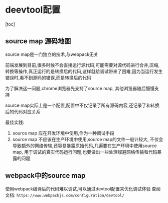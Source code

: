 # deevtool配置

[toc]

## source map 源码地图

source map是一门独立的技术,与webpack无关

前端发展到目前,很多时候不会直接运行源代码,可能需要对源代码进行合并,压缩,转换等操作,真正运行的是转换后的代码,这样就给调试带来了困难,因为当运行发生错误时,看不到源码的错误,而是转换后的代码

为了解决这一问题,chrome浏览器先支持了source map, 其他浏览器随后慢慢支持

source map实际上是一个配置,配置中不仅记录了所有源码内容,还记录了和转换后的代码对应关系

最佳实践:
1. source map 应在开发环境中使用,作为一种调试手段
2. source map 不应该在生产环境中使用,source map的文件一般计较大, 不仅会导致额外的网络传输,还容易暴露原始代码,几遍要在生产环境中使用source map, 用于调试的真实代码运行问题,也要做出一些处理规避网络传输和代码暴露的问题




## webpack中的source map

使用webpack编译后的代码难以调试,可以通过devtool配置来优化调试体验
查阅文档:
`https://www.webpackjs.com/configuration/devtool/`
